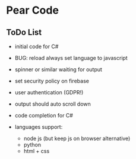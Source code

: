 # Pear Code

## ToDo List

* initial code for C#
* BUG: reload always set language to javascript 
* spinner or similar waiting for output
* set security policy on firebase
* user authentication (GDPR!)
* output should auto scroll down

* code completion for C#
* languages support:
    * node js (but keep js on browser alternative)
    * python
    * html + css

